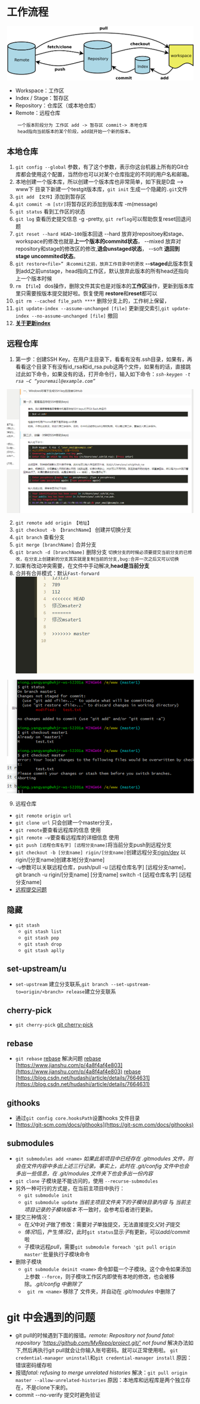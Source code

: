 # 工作流程

![工作流程](img/工作流程.jpg)
+ Workspace：工作区
+ Index / Stage：暂存区
+ Repository：仓库区（或本地仓库）
+ Remote：远程仓库

```
	一个版本阶段分为 工作区 add -> 暂存区 commit-> 本地仓库
	head指向当前版本的某个阶段，add就开始一个新的版本。
```

## 本地仓库
1. `git config --global` 参数，有了这个参数，表示你这台机器上所有的Git仓库都会使用这个配置，当然你也可以对某个仓库指定的不同的用户名和邮箱。
2. 本地创建一个版本库，所以创建一个版本库也非常简单，如下我是D盘 –> www下 目录下新建一个testgit版本库，`git init` 生成一个隐藏的`.git`文件
3. `git add 【文件】`添加到暂存区
4. `git commit -m [str]`将暂存区的添加到版本库 -m(message)
5. `git status` 看到工作区的状态
6. `git log` 查看历史提交信息 -g -pretty, `git reflog`可以帮助恢复reset回退问题
7. `git reset --hard HEAD~100`版本回退 --hard 放弃对repositoey和stage、workspace的修改也就是**上一个版本的commitd状态**， --mixed 放弃对repository和stage的修改区的修改,**退会unstaged状态**， --soft **退回到stage uncommited状态**。
8. `git restore<file>” 未commit之前，放弃工作目录中的更改` **--staged**此版本恢复到add之前unstage，head指向工作区，默认放弃此版本的所有head还指向上一个版本时候
9. `rm 【file】` dos操作，删除文件其实也是对版本的**工作区**操作，更新到版本库里只需要按版本提交就好啦。恢复使用 **restore**和**reset**都可以
10. `git rm --cached file_path ****` 删除分支上的，工作树上保留，
11. `git update-index --assume-unchanged [file]` 更新提交索引,`git update-index --no-assume-unchanged [file]` 撤回 
12. [**关于更新index**](https://www.cnblogs.com/wt645631686/p/10007328.html)

## 远程仓库

1. 第一步：创建SSH Key。在用户主目录下，看看有没有.ssh目录，如果有，再看看这个目录下有没有id_rsa和id_rsa.pub这两个文件，如果有的话，直接跳过此如下命令，如果没有的话，打开命令行，输入如下命令：*`ssh-keygen -t rsa –C “youremail@example.com”`*

![生成sshkey步骤](img/生成sshkey.jpg)

2. `git remote add origin 【地址】` 
3. `git checkout -b 【branchName】` 创建并切换分支
4. `git branch` 查看分支
5. `git merge [branchName]` 合并分支 
6. `git branch -d [branchName]` 删除分支
`切换分支的时候必须要提交当前分支的已修改，在分支上创建新的分支其实就是复制当前的分支,bug:合并一次之后又可以切换`
7. 如果有改动冲突需要，在文件中手动解决,**head是当前分支** 
8. 合并有合并模式：默认`Fast-forward `
![解决冲突](img/解决冲突.jpg)

![切换分支](img/切换分支.jpg)

9. 远程仓库
 + `git remote origin url`
 + `git clone url` 只会创建一个master分支，
 + `git remote`要查看远程库的信息 使用 
 + `git remote –v`要查看远程库的详细信息 使用
 + `git push [远程仓库名字] [远程分支name]`将当前分支push到远程分支
 + `git checkout -b [分支name] rigin/[分支name]`创建远程分支[rigin/dev](https://www.cnblogs.com/huang-dayu/p/8504105.html) 以rigin/[分支name]创建本地[分支name]
 + `-u`参数可以关联远程仓库，push/pull -u  [远程仓库名字] [远程分支name]，git branch -u rigin/[分支name]  [分支name]  switch -t [远程仓库名字] [远程分支name]
 + [远程提交问题](https://blog.csdn.net/u012564117/article/details/90219053)

## 隐藏
  - `git stash`
	- `git stash list`
	- `git stash pop`
	- `git stash drop`
	- `git stash aplly`

## set-upstream/u
+ `set-upstream` 建立分支联系,`git branch --set-upstream-to=origin/<branch> release`建立分支联系

## cherry-pick
+ `git cherry-pick` [git cherry-pick](https://blog.csdn.net/longintchar/article/details/83473594) 

## rebase
+ `git rebase` [rebase](https://zhuanlan.zhihu.com/p/75499871) 解决问题 [rebase](https://blog.csdn.net/auferack/article/details/83991144) [https://www.jianshu.com/p/4a8f4af4e803](https://www.jianshu.com/p/4a8f4af4e803) [rebase](https://zhuanlan.zhihu.com/p/90816644) [https://blog.csdn.net/hudashi/article/details/7664631](https://blog.csdn.net/hudashi/article/details/7664631)
 
## githooks
+ 通过`git config core.hooksPath`设置hooks 文件目录
+ [https://git-scm.com/docs/githooks](https://git-scm.com/docs/githooks)

## submodules
+ `git submodules add <name>` *如果此前项目中已经存在 .gitmodules 文件，则会在文件内容中多出上述三行记录。事实上，此时在 .git/config 文件中也会多出一些信息，在 .git/modules 文件夹下也会多出一份内容*
+ `git clone` 子模块是不能访问的，使用 `--recurse-submodules`
+ 另外一种可行的方式是，在当前主项目中执行：
	- `git submodule init`
	- `git submodule update` *当前主项目文件夹下的子模块目录内容* 与 *当前主项目记录的子模块版本* 不一致时，会参考后者进行更新。
+ 提交三种情况：
	- 在*父*中对*子*做了修改：需要对*子*单独提交，无法直接提交*父*对*子*提交
	- *情况1*后，产生*情况2*，此时`git status`显示*子*有更新，可以*add/commit*啦
	- 子模块远程*pull*，需要`git submodule foreach 'git pull origin master'`批量执行子模块命令
+ 删除子模块
	- `git submodule deinit <name>` 命令卸载一个子模块。这个命令如果添加上参数 `--force`，则子模块工作区内即使有本地的修改，也会被移除。*.git/config 中删除了*
	- ` git rm <name>`	移除了 *<name>* 文件夹，并自动在 *.git/modules* 中删除了


# git 中会遇到的问题
 + git pull的时候遇到下面的报错。*remote: Repository not found fatal: repository ‘https://github.com/MyRepo/project.git/‘ not found* 解决办法如下,然后再执行git pull就会让你输入账号密码。就可以正常使用啦。 `git credential-manager uninstall`和`git credential-manager install` 原因：错误密码缓存啦
 + 报错*fatal: refusing to merge unrelated histories* 解决：`git pull origin master --allow-unrelated-histories` 原因：本地库和远程库是两个独立存在，不是clone下来的。
 + commit --no-verify 提交时避免验证

	


